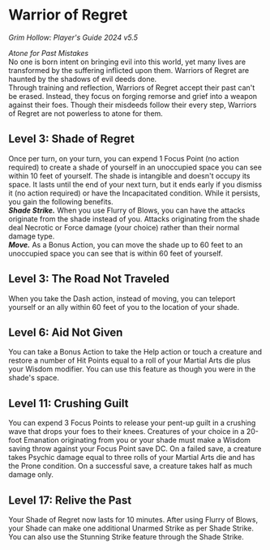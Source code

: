 # Warrior of Regret
*Grim Hollow: Player's Guide 2024 v5.5*

*Atone for Past Mistakes*  
No one is born intent on bringing evil into this world, yet many lives are transformed by the suffering inflicted upon them. Warriors of Regret are haunted by the shadows of evil deeds done.  
Through training and reflection, Warriors of Regret accept their past can't be erased. Instead, they focus on forging remorse and grief into a weapon against their foes. Though their misdeeds follow their every step, Warriors of Regret are not powerless to atone for them.

## Level 3: Shade of Regret
Once per turn, on your turn, you can expend 1 Focus Point (no action required) to create a shade of yourself in an unoccupied space you can see within 10 feet of yourself. The shade is intangible and doesn't occupy its space. It lasts until the end of your next turn, but it ends early if you dismiss it (no action required) or have the Incapacitated condition. While it persists, you gain the following benefits.  
***Shade Strike.*** When you use Flurry of Blows, you can have the attacks originate from the shade instead of you. Attacks originating from the shade deal Necrotic or Force damage (your choice) rather than their normal damage type.  
***Move.*** As a Bonus Action, you can move the shade up to 60 feet to an unoccupied space you can see that is within 60 feet of yourself.

## Level 3: The Road Not Traveled
When you take the Dash action, instead of moving, you can teleport yourself or an ally within 60 feet of you to the location of your shade.

## Level 6: Aid Not Given
You can take a Bonus Action to take the Help action or touch a creature and restore a number of Hit Points equal to a roll of your Martial Arts die plus your Wisdom modifier. You can use this feature as though you were in the shade's space.

## Level 11: Crushing Guilt
You can expend 3 Focus Points to release your pent-up guilt in a crushing wave that drops your foes to their knees. Creatures of your choice in a 20-foot Emanation originating from you or your shade must make a Wisdom saving throw against your Focus Point save DC. On a failed save, a creature takes Psychic damage equal to three rolls of your Martial Arts die and has the Prone condition. On a successful save, a creature takes half as much damage only.

## Level 17: Relive the Past
Your Shade of Regret now lasts for 10 minutes. After using Flurry of Blows, your Shade can make one additional Unarmed Strike as per Shade Strike. You can also use the Stunning Strike feature through the Shade Strike.